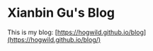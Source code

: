 # Xianbin Gu's Blog

This is my blog: [https://hogwild.github.io/blog](https://hogwild.github.io/blog/)
